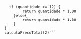 ```function calculaPrecoTotal(quantidade) {
  if (quantidade >= 12) {
        return quantidade * 1.00
    }else{
        return quantidade * 1.30
    }
}
calculaPrecoTotal(2)```